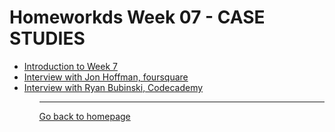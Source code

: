 <h1>Homeworkds Week 07 - CASE STUDIES</h1>

<ul>
	<li><a href="https://youtu.be/adRyiudsgv0" target="_blank">Introduction to Week 7</a></li>
	<li><a href="https://youtu.be/GBauy0o-Wzs" target="_blank">Interview with Jon Hoffman, foursquare</a></li>
	<li><a href="https://youtu.be/RkPmVQNesZA" target="_blank">Interview with Ryan Bubinski, Codecademy </a></li>
<ul>
<hr>
<a href="../../../blob/master/README.md">Go back to homepage</a>
